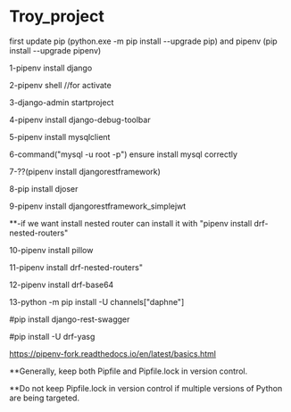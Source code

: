 # Troy_project



first update pip (python.exe -m pip install --upgrade pip) and pipenv (pip install --upgrade pipenv)



1-pipenv install django



2-pipenv shell //for activate



3-django-admin startproject 



4-pipenv install django-debug-toolbar



5-pipenv install mysqlclient



6-command("mysql -u root -p") ensure install mysql correctly



7-??(pipenv install djangorestframework)



8-pip install djoser



9-pipenv install djangorestframework_simplejwt





**-if we want install nested router can install it  with "pipenv install drf-nested-routers"

10-pipenv install pillow

11-pipenv install drf-nested-routers"

12-pipenv install drf-base64

13-python -m pip install -U channels["daphne"]


#pip install django-rest-swagger

#pip install -U drf-yasg







https://pipenv-fork.readthedocs.io/en/latest/basics.html



**Generally, keep both Pipfile and Pipfile.lock in version control.



**Do not keep Pipfile.lock in version control if multiple versions of Python are being targeted.



